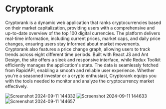 # Cryptorank
Cryptorank is a dynamic web application that ranks cryptocurrencies based on their market capitalization, providing users with a comprehensive and up-to-date overview of the top 100 digital currencies. The platform delivers real-time information, including current prices, market caps, and daily price changes, ensuring users stay informed about market movements. Cryptorank also features a price change graph, allowing users to track trends across eight different time periods. Built with React JS and Ant Design, the site offers a sleek and responsive interface, while Redux Toolkit efficiently manages the application's state. The data is seamlessly fetched from RapidAPI, enabling a smooth and reliable user experience. Whether you're a seasoned investor or a crypto enthusiast, Cryptorank equips you with the tools needed to monitor and analyze the cryptocurrency market effectively.


![Screenshot 2024-09-11 144332](https://github.com/user-attachments/assets/ba7879d2-d288-4e08-9455-b04055b75c28)
![Screenshot 2024-09-11 144633](https://github.com/user-attachments/assets/a1231785-08b8-4164-b2f3-336a2e2e35aa)
![Screenshot 2024-09-11 144657](https://github.com/user-attachments/assets/a24c282c-377c-475e-baed-5ecd2b5beaab)
